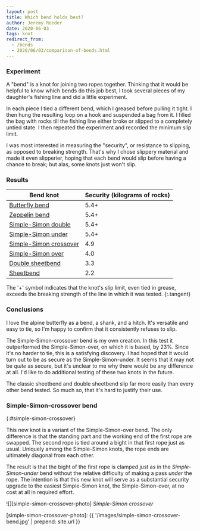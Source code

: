 ```yaml
---
layout: post
title: Which bend holds best?
author: Jeremy Reeder
date: 2020-06-03
tags: knot
redirect_from:
  - /bends
  - 2020/06/03/comparison-of-bends.html
---
```


### Experiment

A "bend" is a knot for joining two ropes together. Thinking that it would be
helpful to know which bends do this job best, I took several pieces of my
daughter's fishing line and did a little experiment.

In each piece I tied a different bend, which I greased before pulling it tight.
I then hung the resulting loop on a hook and suspended a bag from it. I filled
the bag with rocks till the fishing line either broke or slipped to a
completely untied state. I then repeated the experiment and recorded the
minimum slip limit.

I was most interested in measuring the "security", or resistance to slipping,
as opposed to breaking strength. That's why I chose slippery material and made
it even slipperier, hoping that each bend would slip before having a chance to
break; but alas, some knots just won't slip.


### Results

| Bend knot                                        | Security (kilograms of rocks) |
|--------------------------------------------------|-------------------------------|
| [Butterfly bend][butterfly-bend]                 | 5.4+                          |
| [Zeppelin bend][zeppelin-bend]                   | 5.4+                          |
| [Simple-Simon double][simple-simon-double]       | 5.4+                          |
| [Simple-Simon under][simple-simon-under]         | 5.4+                          |
| [Simple-Simon crossover][simple-simon-crossover] | 4.9                           |
| [Simple-Simon over][simple-simon-over]           | 4.0                           |
| [Double sheetbend][sheetbend-double]             | 3.3                           |
| [Sheetbend][sheetbend]                           | 2.2                           |

The '+' symbol indicates that the knot's slip limit, even tied in grease,
exceeds the breaking strength of the line in which it was tested.
{:.tangent}


### Conclusions

I love the alpine butterfly as a bend, a shank, and a hitch. It's versatile and
easy to tie, so I'm happy to confirm that it consistently refuses to slip.

The Simple-Simon-crossover bend is my own creation. In this test it
outperformed the Simple-Simon-over, on which it is based, by 23%. Since it's no
harder to tie, this is a satisfying discovery. I had hoped that it would turn
out to be as secure as the Simple-Simon-under. It seems that it may not be
_quite_ as secure, but it's unclear to me why there would be any difference at
all. I'd like to do additional testing of these two knots in the future.

The classic sheetbend and double sheetbend slip far more easily than every
other bend tested. So much so, that it's hard to justify their use.


### Simple-Simon-crossover bend
{:#simple-simon-crossover}

This new knot is a variant of the Simple-Simon-over bend. The only difference
is that the standing part and the working end of the first rope are swapped.
The second rope is tied around a bight in that first rope just as usual.
Uniquely among the Simple-Simon knots, the rope ends are ultimately diagonal
from each other.

The result is that the bight of the first rope is clamped just as in the
_Simple-Simon-under_ bend without the relative difficulty of making a pass
_under_ the rope. The intention is that this new knot will serve as a
substantial security upgrade to the easiest Simple-Simon knot, the
Simple-Simon-over, at no cost at all in required effort.


![][simple-simon-crossover-photo]
*Simple-Simon crossover*


[simple-simon-crossover-photo]: {{ '/images/simple-simon-crossover-bend.jpg' | prepend: site.url }}

[butterfly-bend]:         https://www.netknots.com/rope_knots/alpine-butterfly-bend
[sheetbend]:              https://en.wikipedia.org/wiki/Sheet_bend
[sheetbend-double]:       https://en.wikipedia.org/wiki/Sheet_bend#Double_sheet_bend
[simple-simon-crossover]: #simple-simon-crossover
[simple-simon-double]:    https://www.youtube.com/watch?v=rzz74SBDtBA
[simple-simon-over]:      https://korpegard.se/knot/?knot=22
[simple-simon-under]:     https://en.wikipedia.org/wiki/Simple_Simon_under
[zeppelin-bend]:          https://www.netknots.com/rope_knots/zeppelin-bend
